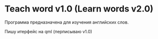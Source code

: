 Teach word v1.0 (Learn words v2.0)
=========

Программа предназначена для изучения английских слов.

Пишу итерфейс на qml (перписываю v1.0)